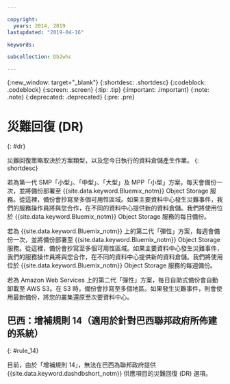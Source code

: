 ```yaml
---

copyright:
  years: 2014, 2019
lastupdated: "2019-04-16"

keywords:

subcollection: Db2whc

---
```


<!-- Attribute definitions --> 
{:new_window: target="_blank"}
{:shortdesc: .shortdesc}
{:codeblock: .codeblock}
{:screen: .screen}
{:tip: .tip}
{:important: .important}
{:note: .note}
{:deprecated: .deprecated}
{:pre: .pre}

# 災難回復 (DR)
{: #dr}

<!-- If your data warehouse instance is deployed in a data center that suffers a significant data center outage with an expected downtime of more than 8 hours, you will be sent a request to allow service operators to fail over your instance to another data center before disaster recovery actions can begin.
{: shortdesc}

A Db2 backup of your database is done every day, except for the Flex plan where a Db2 backup is done every 7 days and a snapshot backup is done daily. Daily backups are stored in the IBM Cloud Object Storage service from which it is replicated to multiple availability zones. If something should happen to your primary data center, our service operators will work with you to stand up your recovered database in a secondary data center. -->

災難回復策略取決於方案類型，以及您今日執行的資料倉儲產生作業。
{: shortdesc}

若為第一代 SMP「小型」、「中型」、「大型」及 MPP「小型」方案，每天會備份一次，並將備份部署至 {{site.data.keyword.Bluemix_notm}} Object Storage 服務。從這裡，備份會抄寫至多個可用性區域。如果主要資料中心發生災難事件，我們的服務操作員將與您合作，在不同的資料中心提供新的資料倉儲。我們將使用位於 {{site.data.keyword.Bluemix_notm}} Object Storage 服務的每日備份。

若為 {{site.data.keyword.Bluemix_notm}} 上的第二代「彈性」方案，每週會備份一次，並將備份部署至 {{site.data.keyword.Bluemix_notm}} Object Storage 服務。從這裡，備份會抄寫至多個可用性區域。如果主要資料中心發生災難事件，我們的服務操作員將與您合作，在不同的資料中心提供新的資料倉儲。我們將使用位於 {{site.data.keyword.Bluemix_notm}} Object Storage 服務的每週備份。

若為 Amazon Web Services 上的第二代「彈性」方案，每日自助式備份會自動卸載至 AWS S3。在 S3 時，備份會抄寫至多個地區。如果發生災難事件，則會使用最新備份，將您的叢集還原至次要資料中心。

## **巴西：增補規則 14**（適用於針對巴西聯邦政府所佈建的系統）
{: #rule_14}

目前，由於「增補規則 14」，無法在巴西為聯邦政府提供 {{site.data.keyword.dashdbshort_notm}} 供應項目的災難回復 (DR) 選項。

